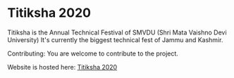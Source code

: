# Titiksha 2020
Titiksha is the Annual Technical Festival of SMVDU (Shri Mata Vaishno Devi University)
It's currently the biggest technical fest of Jammu and Kashmir.

Contributing:
You are welcome to contribute to the project.

Website is hosted here: [Titiksha 2020](https://shoaibahmed.dev/titiksha2020/index.html)
